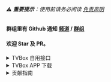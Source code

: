###### ⚠️ **重要提示**：使用前请务必阅读 [免责声明](.github/DISCLAIMER.md)

#### 群组里有 Github 通知 [频道](https://t.me/clun_tz) / [群组](https://t.me/clun_top)

#### 欢迎 Star 及 PR。

<details>
<summary>TVBox 自用接口</summary>

```自用
https://clun.top/box.json
```

```PG
https://clun.top/jsm.json
```

```18+
https://clun.top/fun.json
```

```饭总
https://clun.top/fty.json
```

```不知
https://clun.top/aa.json
```

```拾光
https://clun.top/svip.json
```

```摸鱼
https://clun.top/moyu.json
```

</details>

<details>
<summary>TVBox APP 下载</summary>

###### FongMi leanback [v7a](https://gh.clun.top/raw.githubusercontent.com/FongMi/Release/refs/heads/fongmi/apk/release/leanback-armeabi_v7a.apk) [v8a](https://gh.clun.top/raw.githubusercontent.com/FongMi/Release/refs/heads/fongmi/apk/release/leanback-arm64_v8a.apk)

###### okjack leanback [v7a](https://gh.clun.top/raw.githubusercontent.com/FongMi/Release/refs/heads/okjack/apk/release/leanback-armeabi_v7a.apk) [v8a](https://gh.clun.top/raw.githubusercontent.com/FongMi/Release/refs/heads/okjack/apk/release/leanback-arm64_v8a.apk)

###### FongMi mobile [v7a](https://gh.clun.top/raw.githubusercontent.com/FongMi/Release/refs/heads/fongmi/apk/release/mobile-armeabi_v7a.apk) [v8a](https://gh.clun.top/raw.githubusercontent.com/FongMi/Release/refs/heads/fongmi/apk/release/mobile-arm64_v8a.apk)

###### okjack mobile [v7a](https://gh.clun.top/raw.githubusercontent.com/FongMi/Release/refs/heads/okjack/apk/release/mobile-armeabi_v7a.apk) [v8a](https://gh.clun.top/raw.githubusercontent.com/FongMi/Release/refs/heads/okjack/apk/release/mobile-arm64_v8a.apk)

> mobile = 手机版  
> leanback = 电视版

> arm64_v8a = 64 位元  
> armeabi_v7a = 32 位元

</details>

<details>
<summary>贡献指南</summary>

###### 欢迎贡献代码！请随时提交Pull Request。

# Fork 仓库 cluntop/tvbox

＞ 创建功能分支 (git checkout -b feature/amazing-feature)  
＞ 提交更改 (git commit -m '添加某些说明')  
＞ 推送到分支 (git push origin cluntop/tvbox)  
＞ 打开 Pull Request

</details>
